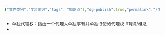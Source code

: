 ```yaml
---
{"文件类别":"学习笔记","tags":["知识点"],"dg-publish":true,"permalink":"/学习笔记/知识点/单独代理权/","dgPassFrontmatter":true}
---
```


- 单独代理权：指由一个代理人单独享有并单独行使的代理权 #背诵/概念 
- 